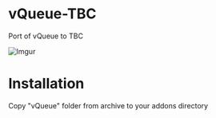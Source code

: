 # vQueue-TBC
Port of vQueue to TBC

![Imgur](https://i.imgur.com/lqgj9AR.png)

# Installation

Copy "vQueue" folder from archive to your addons directory
